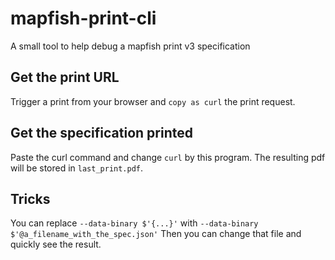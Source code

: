 # mapfish-print-cli
A small tool to help debug a mapfish print v3 specification

## Get the print URL
Trigger a print from your browser and `copy as curl` the print request.

## Get the specification printed
Paste the curl command and change `curl` by this program.
The resulting pdf will be stored in `last_print.pdf`.

## Tricks
You can replace `--data-binary $'{...}'` with `--data-binary $'@a_filename_with_the_spec.json'` Then you can change that file and quickly see the result.
